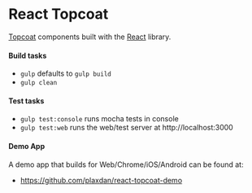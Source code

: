 React Topcoat
===
[Topcoat](topcoat.io) components built with the [React](facebook.github.io/react/) library.

#### Build tasks

- `gulp` defaults to `gulp build`
- `gulp clean`

#### Test tasks

- `gulp test:console` runs mocha tests in console
- `gulp test:web` runs the web/test server at http://localhost:3000

#### Demo App

A demo app that builds for Web/Chrome/iOS/Android can be found at:

- https://github.com/plaxdan/react-topcoat-demo
